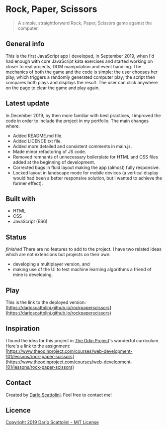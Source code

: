 # Rock, Paper, Scissors
> A simple, straightforward Rock, Paper, Scissors game against the computer. 

## General info
This is the first JavaScript app I developed, in September 2019, when I'd had enough with core JavaScript kata exercises and started working on closer to real projects, DOM manipulation and event handling.
The mechanics of both the game and the code is simple: the user chooses her play, which triggers a randomly generated computer play; the script then compares both plays and displays the result. The user can click anywhere on the page to clear the game and play again.

## Latest update
In December 2019, by then more familiar with best practices, I improved the code in order to include the project in my portfolio. The main changes where:
* Added README.md file.
* Added LICENCE.txt file.
* Added more detailed and consistent comments in main.js.
* Made minor refactoring of JS code.
* Removed remnants of unnecessary boilerplate for HTML and CSS files added at the beginning of development.
* Corrected bugs in fluid layout making the app (almost) fully responsive.
* Locked layout in landscape mode for mobile devices (a vertical display would had been a better responsive solution, but I wanted to achieve the former effect).

## Built with
* HTML
* CSS
* JavaScript (ES6)

## Status
_finished_
There are no features to add to the project. 
I have two related ideas which are not extensions but projects on their own: 
* developing a multiplayer version, and
* making use of the UI to test machine learning algorithms a friend of mine is developing.

## Play
This is the link to the deployed version: [https://darioscattolini.github.io/rockpaperscissors](https://darioscattolini.github.io/rockpaperscissors)

## Inspiration
I found the idea for this project in [The Odin Project](https://www.theodinproject.com)'s wonderful curriculum. Here's a link to the assignment: [https://www.theodinproject.com/courses/web-development-101/lessons/rock-paper-scissors](https://www.theodinproject.com/courses/web-development-101/lessons/rock-paper-scissors)

## Contact
Created by [Darío Scattolini](https://github.com/darioscattolini). Feel free to contact me!

## Licence
[Copyright 2019 Darío Scattolini - MIT License](./LICENSE.txt])